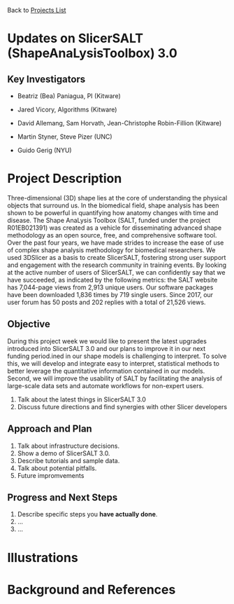 Back to [Projects List](../../README.md#ProjectsList)

# Updates on SlicerSALT (ShapeAnaLysisToolbox) 3.0 

## Key Investigators

- Beatriz (Bea) Paniagua, PI (Kitware) 
- Jared Vicory, Algorithms (Kitware)
- David Allemang, Sam Horvath, Jean-Christophe Robin-Fillion (Kitware)

- Martin Styner, Steve Pizer (UNC)
- Guido Gerig (NYU)

# Project Description

Three-dimensional (3D) shape lies at the core of understanding the physical objects that surround us. In the biomedical field, shape analysis has been shown to be powerful in quantifying how anatomy changes with time and disease. The Shape AnaLysis Toolbox (SALT, funded under the project R01EB021391) was created as a vehicle for disseminating advanced shape methodology as an open source, free, and comprehensive software tool. Over the past four years, we have made strides to increase the ease of use of complex shape analysis methodology for biomedical researchers. We used 3DSlicer as a basis to create SlicerSALT, fostering strong user support and engagement with the research community in training events. By looking at the active number of users of SlicerSALT, we can confidently say that we have succeeded, as indicated by the following metrics: the SALT website has 7,044-page views from 2,913 unique users. Our software packages have been downloaded 1,836 times by 719 single users. Since 2017, our user forum has 50 posts and 202 replies with a total of 21,526 views. 

## Objective

During this project week we would like to present the latest upgrades introduced into SlicerSALT 3.0 and our plans to improve it in our next funding period.ined in our shape models is challenging to interpret. To solve this, we will develop and integrate easy to interpret, statistical methods to better leverage the quantitative information contained in our models. Second, we will improve the usability of SALT by facilitating the analysis of large-scale data sets and automate workflows for non-expert users.

1. Talk about the latest things in SlicerSALT 3.0
1. Discuss future directions and find synergies with other Slicer developers

## Approach and Plan

1. Talk about infrastructure decisions.
1. Show a demo of SlicerSALT 3.0.
1. Describe tutorials and sample data.
1. Talk about potential pitfalls.
1. Future impromvements

## Progress and Next Steps

<!-- Update this section as you make progress, describing of what you have ACTUALLY DONE. If there are specific steps that you could not complete then you can describe them here, too. -->

1. Describe specific steps you **have actually done**.
1. ...
1. ...

# Illustrations

<!-- Add pictures and links to videos that demonstrate what has been accomplished.
![Description of picture](Example2.jpg)
![Some more images](Example2.jpg)
-->

# Background and References

<!-- If you developed any software, include link to the source code repository. If possible, also add links to sample data, and to any relevant publications. -->

